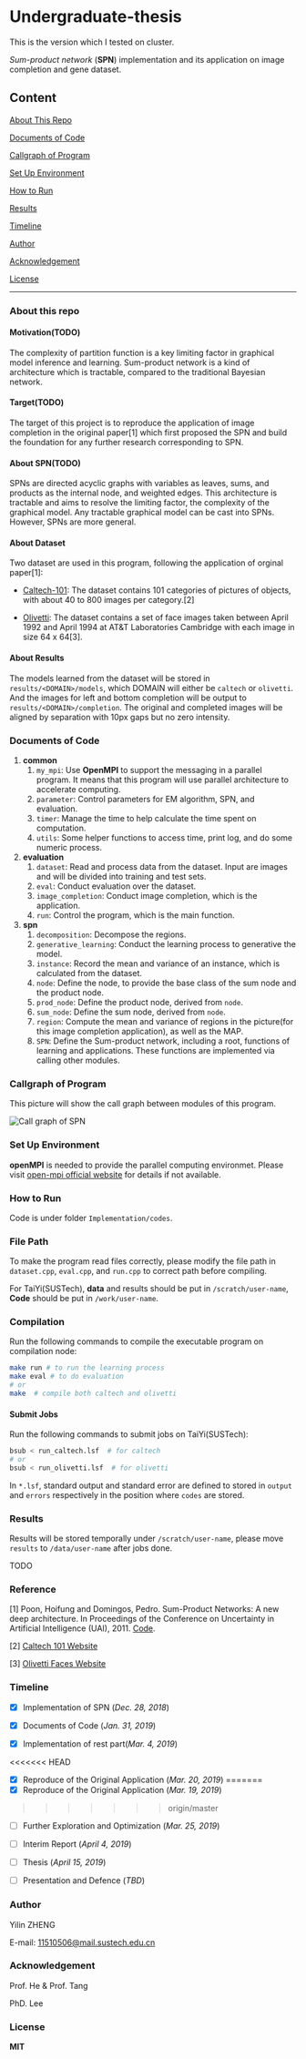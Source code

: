 # Undergraduate-thesis

This is the version which I tested on cluster.

*Sum-product network* (**SPN**) implementation and its application on image completion and gene dataset.

## Content

[About This Repo](#about-this-repo)

[Documents of Code](#documents-of-code)

[Callgraph of Program](#callgraph-of-program)

[Set Up Environment](#set-up-environment)

[How to Run](#how-to-run)

[Results](#results)

[Timeline](#timeline)

[Author](#author)

[Acknowledgement](#acknowledgement)

[License](#license)

---

### About this repo

#### Motivation(TODO)

The complexity of partition function is a key limiting factor in graphical model inference and learning. Sum-product network is a kind of architecture which is tractable, compared to the traditional Bayesian network.

#### Target(TODO)

The target of this project is to reproduce the application of image completion in the original paper[1] which first proposed the SPN and build the foundation for any further research corresponding to SPN.

#### About SPN(TODO)

SPNs are directed acyclic graphs with variables as leaves, sums, and products as the internal node, and weighted edges. This architecture is tractable and aims to resolve the limiting factor, the complexity of the graphical model. Any tractable graphical model can be cast into SPNs. However, SPNs are more general.

#### About Dataset

Two dataset are used in this program, following the application of orginal paper[1]:

- [Caltech-101](http://www.vision.caltech.edu/Image_Datasets/Caltech101/): The dataset contains 101 categories of pictures of objects, with about 40 to 800 images per category.[2]

- [Olivetti](https://www.cl.cam.ac.uk/research/dtg/attarchive/facedatabase.html): The dataset contains a set of face images taken between April 1992 and April 1994 at AT&T Laboratories Cambridge with each image in size 64 x 64[3].

#### About Results

The models learned from the dataset will be stored in `results/<DOMAIN>/models`, which DOMAIN will either be `caltech` or `olivetti`. And the images for left and bottom completion will be output to `results/<DOMAIN>/completion`. The original and completed images will be aligned by separation with 10px gaps but no zero intensity.

### Documents of Code

1. **common**
   1. `my_mpi`: Use **OpenMPI** to support the messaging in a parallel program. It means that this program will use parallel architecture to accelerate computing.
   2. `parameter`: Control parameters for EM algorithm, SPN, and evaluation.
   3. `timer`: Manage the time to help calculate the time spent on computation.
   4. `utils`: Some helper functions to access time, print log, and do some numeric process.
2. **evaluation**
   1. `dataset`: Read and process data from the dataset. Input are images and will be divided into training and test sets.
   2. `eval`: Conduct evaluation over the dataset.
   3. `image_completion`: Conduct image completion, which is the application.
   4. `run`: Control the program, which is the main function.
3. **spn**
   1. `decomposition`: Decompose the regions.
   2. `generative_learning`: Conduct the learning process to generative the model.
   3. `instance`: Record the mean and variance of an instance, which is calculated from the dataset.
   4. `node`: Define the node, to provide the base class of the sum node and the product node.
   5. `prod_node`: Define the product node, derived from `node`.
   6. `sum_node`: Define the sum node, derived from `node`.
   7. `region`: Compute the mean and variance of regions in the picture(for this image completion application), as well as the MAP.
   8. `SPN`: Define the Sum-product network, including a root, functions of learning and applications. These functions are implemented via calling other modules.

### Callgraph of Program

This picture will show the call graph between modules of this program.

![Call graph of SPN](./figures/spn_callgraph.png)

### Set Up Environment

**openMPI** is needed to provide the parallel computing environmet. Please visit [open-mpi official website](https://www.open-mpi.org) for details if not available.

### How to Run

Code is under folder `Implementation/codes`.

### File Path

To make the program read files correctly, please modify the file path in `dataset.cpp`, `eval.cpp`, and `run.cpp` to correct path before compiling.

For TaiYi(SUSTech), **data** and results should be put in `/scratch/user-name`, **Code** should be put in `/work/user-name`.

### Compilation

Run the following commands to compile the executable program on compilation node:

```sh
make run # to run the learning process
make eval # to do evaluation
# or
make  # compile both caltech and olivetti
```

#### Submit Jobs

Run the following commands to submit jobs on TaiYi(SUSTech):

```sh
bsub < run_caltech.lsf  # for caltech
# or
bsub < run_olivetti.lsf  # for olivetti
```

In `*.lsf`, standard output and standard error are defined to stored in `output` and `errors` respectively in the position where `codes` are stored.

### Results

Results will be stored temporally under `/scratch/user-name`, please move `results` to `/data/user-name` after jobs done.

TODO

### Reference

[1] Poon, Hoifung and Domingos, Pedro. Sum-Product Networks: A new deep architecture. In Proceedings of the Conference on Uncertainty in Artificial Intelligence (UAI), 2011. [Code](http://spn.cs.washington.edu/spn/).

[2] [Caltech 101 Website](http://www.vision.caltech.edu/Image_Datasets/Caltech101/)

[3] [Olivetti Faces Website](https://www.cl.cam.ac.uk/research/dtg/attarchive/facedatabase.html)

### Timeline

- [x] Implementation of SPN (*Dec. 28, 2018*)

- [x] Documents of Code (*Jan. 31, 2019*)

- [x] Implementation of rest part(*Mar. 4, 2019*)

<<<<<<< HEAD
- [x] Reproduce of the Original Application (*Mar. 20, 2019*)
=======
- [x] Reproduce of the Original Application (*Mar. 19, 2019*)
>>>>>>> origin/master

- [ ] Further Exploration and Optimization (*Mar. 25, 2019*)

- [ ] Interim Report (*April 4, 2019*)

- [ ] Thesis (*April 15, 2019*)

- [ ] Presentation and Defence (*TBD*)

### Author

Yilin ZHENG  

E-mail: 11510506@mail.sustech.edu.cn

### Acknowledgement

Prof. He & Prof. Tang

PhD. Lee

### License

**MIT**